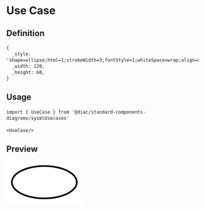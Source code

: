 # Use Case

## Definition

```
{
  _style: 'shape=ellipse;html=1;strokeWidth=3;fontStyle=1;whiteSpace=wrap;align=center;perimeter=ellipsePerimeter;',
  _width: 120,
  _height: 60,
}
```

## Usage

```
import { UseCase } from '@diac/standard-components-diagrams/sysmlUsecases'

<UseCase/>
```

## Preview

<img src="./use-case.png" width="200"/>
